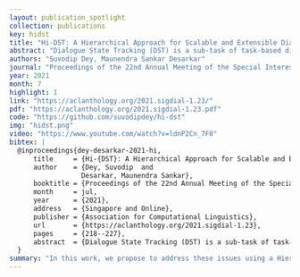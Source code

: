 ```yaml
---
layout: publication_spotlight
collection: publications
key: hidst
title: "Hi-DST: A Hierarchical Approach for Scalable and Extensible Dialogue State Tracking"
abstract: "Dialogue State Tracking (DST) is a sub-task of task-based dialogue systems where the user intention is tracked through a set of (domain, slot, slot-value) triplets. Existing DST models can be difficult to extend for new datasets with larger domains/slots mainly due to either of the two reasons- i) prediction of domain-slot as a pair, and ii) dependency of model parameters on the number of slots and domains. In this work, we propose to address these issues using a Hierarchical DST (Hi-DST) model. At a given turn, the model first detects a change in domain followed by domain prediction if required. Then it decides suitable action for each slot in the predicted domains and finds their value accordingly. The model parameters of Hi-DST are independent of the number of domains/slots. Due to the hierarchical modeling, it achieves O(|M|+|N|) belief state prediction for a single turn where M and N are the set of unique domains and slots respectively. We argue that the hierarchical structure helps in the model explainability and makes it easily extensible to new datasets. Experiments on the MultiWOZ dataset show that our proposed model achieves comparable joint accuracy performance to state-of-the-art DST models."
authors: "Suvodip Dey, Maunendra Sankar Desarkar"
journal: "Proceedings of the 22nd Annual Meeting of the Special Interest Group on Discourse and Dialogue"
year: 2021
month: 7
highlight: 1
link: "https://aclanthology.org/2021.sigdial-1.23/"
pdf: "https://aclanthology.org/2021.sigdial-1.23.pdf"
code: "https://github.com/suvodipdey/hi-dst"
img: "hidst.png"
video: "https://www.youtube.com/watch?v=ldnP2Cn_7F0"
bibtex: |
  @inproceedings{dey-desarkar-2021-hi,
      title     = {Hi-{DST}: A Hierarchical Approach for Scalable and Extensible Dialogue State Tracking},
      author    = {Dey, Suvodip  and
                  Desarkar, Maunendra Sankar},
      booktitle = {Proceedings of the 22nd Annual Meeting of the Special Interest Group on Discourse and Dialogue},
      month     = jul,
      year      = {2021},
      address   = {Singapore and Online},
      publisher = {Association for Computational Linguistics},
      url       = {https://aclanthology.org/2021.sigdial-1.23},
      pages     = {218--227},
      abstract  = {Dialogue State Tracking (DST) is a sub-task of task-based dialogue systems where the user intention is tracked through a set of (domain, slot, slot-value) triplets. Existing DST models can be difficult to extend for new datasets with larger domains/slots mainly due to either of the two reasons- i) prediction of domain-slot as a pair, and ii) dependency of model parameters on the number of slots and domains. In this work, we propose to address these issues using a Hierarchical DST (Hi-DST) model. At a given turn, the model first detects a change in domain followed by domain prediction if required. Then it decides suitable action for each slot in the predicted domains and finds their value accordingly. The model parameters of Hi-DST are independent of the number of domains/slots. Due to the hierarchical modeling, it achieves O(|M|+|N|) belief state prediction for a single turn where M and N are the set of unique domains and slots respectively. We argue that the hierarchical structure helps in the model explainability and makes it easily extensible to new datasets. Experiments on the MultiWOZ dataset show that our proposed model achieves comparable joint accuracy performance to state-of-the-art DST models.}
  }
summary: "In this work, we propose to address these issues using a Hierarchical DST (Hi-DST) model. At a given turn, the model first detects a change in domain followed by domain prediction if required. Then it decides suitable action for each slot in the predicted domains and finds their value accordingly. The model parameters of Hi-DST are independent of the number of domains/slots. Due to the hierarchical modeling, it achieves O(|M|+|N|) belief state prediction for a single turn where M and N are the set of unique domains and slots respectively."
---
```

